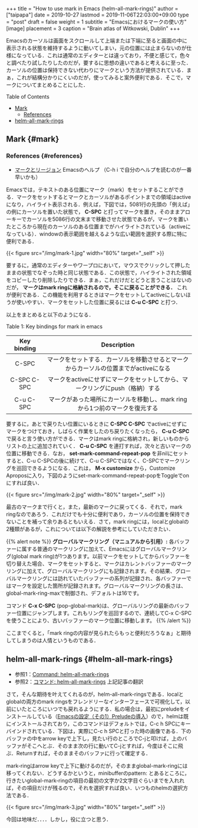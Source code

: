 +++
title = "How to use mark in Emacs (helm-all-mark-rings)"
author = ["taipapa"]
date = 2019-10-27
lastmod = 2019-11-06T22:03:00+09:00
type = "post"
draft = false
weight = 1
subtitle = "Emacsにおけるマークの使い方"
[image]
  placement = 3
  caption = "Brain atlas of Witkowski, Dublin"
+++

Emacsのカーソルは画面をスクロールして上端または下端に至ると画面の中に表示される状態を維持するように動いてしまい，元の位置には止まらないのが仕様になっている．これは通常のエディターとは違っており，不便と感じて，色々と調べたり試したりしたのだが，要するに思想の違いであると考えるに至った．カーソルの位置は保持できない代わりにマークという方法が提供されている．まぁ，これが結構分かりにくいのだが，使ってみると案外便利である．そこで，マークについてまとめることにした．

<!--more-->

<div class="ox-hugo-toc toc">
<div></div>

<div class="heading">Table of Contents</div>

- [Mark](#mark)
    - [References](#references)
- [helm-all-mark-rings](#helm-all-mark-rings)

</div>
<!--endtoc-->


## Mark {#mark}


### References {#references}

-   [マークとリージョン](https://ayatakesi.github.io/emacs/26.1/html/Mark.html)  Emacsのヘルプ （C-h i で自分のヘルプを読むのが一番早いかも）

Emacsでは，テキストのある位置にマーク（mark）をセットすることができる．マークをセットするとマークとカーソルがあるポイントまでの領域はactiveになり，ハイライト表示される．例えば，下図では，5081行の先頭の「例えば」の例にカーソルを置いた状態で， **C-SPC** と打ってマークを置き，そのままアローキーでカーソルを5086行の文末まで移動させた状態であるが，マークを置いたところから現在のカーソルのある位置までがハイライトされている（activeになっている）．windowの表示範囲を越えるような広い範囲を選択する際に特に便利である．

{{< figure src="/img/mark-1.jpg" width="80%" target="_self" >}}

要するに，通常のエディターやワープロにおいて，マウスでクリックして押したままの状態でなぞった時と同じ状態である．この状態で，ハイライトされた領域をコピーしたり削除したりできる．まぁ，これだけだとどうと言うことはないのだが， **マークはmark ringに格納されるので，そこに戻ることができる．** これが便利である．この機能を利用するときはマークをセットしてactiveにしないほうが使いやすい．マークをセットした位置に戻るには **C-u C-SPC** と打つ．

以上をまとめると以下のようになる．

<style>.zebra-striping table { text-align: center;  }</style>

<div class="ox-hugo-table zebra-striping sane-table">
<div></div>

<div class="table-caption">
  <span class="table-number">Table 1</span>:
  Key bindings for mark in emacs
</div>

| Key binding | Description                                   |
|-------------|-----------------------------------------------|
| C-SPC       | マークをセットする．カーソルを移動させるとマークからカーソルの位置までがactiveになる |
| C-SPC C-SPC | マークをactiveにせずにマークをセットしてから、マークリングにpush（格納）する |
| C-u C-SPC   | マークがあった場所にカーソルを移動し、mark ringから1つ前のマークを復元する |

</div>

  要するに，あとで戻りたい位置にいるときに **C-SPC C-SPC** でactiveにせずにマークをつけておき，しばらく作業をしたのち戻りたくなったら， **C-u C-SPC** で戻ると言う使い方ができる．マークはmark ringに格納され，新しいものからリストの上に追加されていく． **C-u C-SPC**  を連打すれば，次々と古いマークの位置に移動できる．なお， **set-mark-command-repeat-pop** を非nilにセットすると、C-u C-SPCの後に続けて、C-u C-SPCではなく、C-SPCでマークリングを巡回できるようになる．これは， **M-x customize** から，Customize Aproposに入り，下図のようにset-mark-command-repeat-popをToggleでonにすれば良い．

{{< figure src="/img/mark-2.jpg" width="80%" target="_self" >}}

最古のマークまで行くと，また，最新のマークに戻ってくる．それで，mark ringなのであろう．これだけでも十分に便利であり，カーソルの位置を保持できないことを補って余りあるともいえる．さて，mark ringには，localとglobalの2種類があるが，これについては以下の解説を参考にしていただきたい．

{{% alert note %}}
**グローバルマークリング（マニュアルから引用）:** 各バッファーに属する普通のマークリングに加えて、Emacsにはグローバルマークリング(global mark ring)が1つあります。以前マークをセットしてからバッファーを切り替えた場合、マークをセットすると、マークはカレントバッファーのマークリングに加えて、グローバルマークリングにも記録されます。その結果、グローバルマークリングには訪れていたバッファーの系列が記録され、各バッファーではマークを設定した箇所が記録されます。グローバルマークリングの長さは、global-mark-ring-maxで制御され、デフォルトは16です。

コマンド **C-x C-SPC**  (pop-global-mark)は、グローバルリングの最新のバッファー位置にジャンプします。これもリングを巡回するので、連続してC-x C-SPCを使うことにより、古いバッファーのマーク位置に移動します。
   {{% /alert %}}

ここまでくると，「mark ringの内容が見られたらもっと便利だろうなぁ」と期待してしまうのは人情というものである．


## helm-all-mark-rings {#helm-all-mark-rings}

-   参照1：[Command: helm-all-mark-rings](https://tuhdo.github.io/helm-intro.html#orgheadline21)
-   参照2：[コマンド: helm-all-mark-rings](https://qiita.com/jabberwocky0139/items/a45cc82d9efd0cb6fd8e#コマンド-helm-all-mark-rings) 上記記事の翻訳

さて，そんな期待を叶えてくれるのが，helm-all-mark-ringsである．localとglobalの両方のmark ringsをフレンドリーなインターフェースで可視化して，以前にいたところにいつでも戻れるようにする．私の場合は，最初にpreludeをインストールしている（[Emacsの設定（その1）Preludeの導入](../prelude_install)）ので，helmは既にインストールされており，このコマンドはデフォルトでは，C-c h SPCにキーバインドされている．下図は，実際にC-c h SPCと打った時の画像である．下のバッファの中をarrow keyで上下し，見たい行のところでC-jと叩けば，上のバッファがそこへとぶ．そのまま次の行に動いてC-jとすれば，今度はそこに飛ぶ．Returnすれば，そのままそのバッファに行って確定する．

mark-ringはarrow keyで上下に動けるのだが，そのままglobal-mark-ringには移ってくれない．どうするかというと，minibufferのpattern: とあるところに，行きたいglobal-mark-ringの項目の最初の文字か2文字目ぐらいまでを入れれば，その項目だけが残るので，それを選択すれば良い．いつものhelmの選択方法である．

{{< figure src="/img/mark-3.jpg" width="80%" target="_self" >}}

今回は地味だ．．．．しかし，役に立つと思う．
